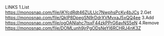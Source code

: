LINKS
1.List https://monosnap.com/file/jKYcdRdt46ZULUc7NwphsPcKv4bJCs
2.Get https://monosnap.com/file/QklP8DpegSN9rDdrXVMvxaJ5xQQ4ee
3.Add https://monosnap.com/file/ogOANlahc7tsxF44zkPPrG6avNS5eN
4.Remove https://monosnap.com/file/DOMLunh9jrPgODsNeYI6RCHRJ4nK3Z
